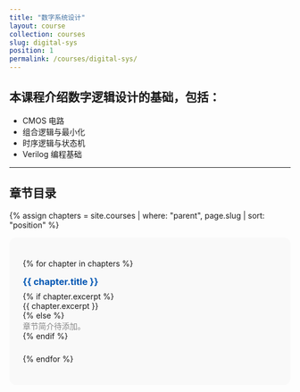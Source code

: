 ```yaml
---
title: "数字系统设计"
layout: course
collection: courses
slug: digital-sys
position: 1
permalink: /courses/digital-sys/
---
```


## 本课程介绍数字逻辑设计的基础，包括：

- CMOS 电路
- 组合逻辑与最小化
- 时序逻辑与状态机
- Verilog 编程基础

---

## 章节目录

{% assign chapters = site.courses | where: "parent", page.slug | sort: "position" %}

<div style="background: #f9f9f9; padding: 1.5rem; border-radius: 12px;">

  {% for chapter in chapters %}
    <div style="margin-bottom: 1.5rem;">
      <h3 style="margin-top: 0; margin-bottom: 0.5rem;">
        <a href="{{ chapter.url | relative_url }}" style="text-decoration: none; color: #0056b3;">
          {{ chapter.title }}
        </a>
      </h3>
      {% if chapter.excerpt %}
        <p style="margin: 0;">{{ chapter.excerpt }}</p>
      {% else %}
        <p style="margin: 0; color: #888;">章节简介待添加。</p>
      {% endif %}
    </div>
  {% endfor %}

</div>
